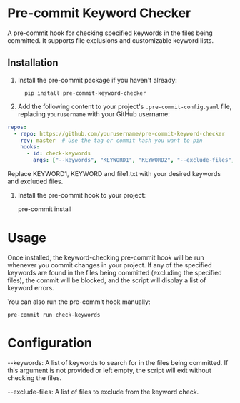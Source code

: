 # Pre-commit Keyword Checker

A pre-commit hook for checking specified keywords in the files being committed. It supports file exclusions and customizable keyword lists.

## Installation

1. Install the pre-commit package if you haven't already:
   
         pip install pre-commit-keyword-checker

2. Add the following content to your project's `.pre-commit-config.yaml` file, replacing `yourusername` with your GitHub username:

```yaml
repos:
  - repo: https://github.com/yourusername/pre-commit-keyword-checker
    rev: master  # Use the tag or commit hash you want to pin
    hooks:
      - id: check-keywords
        args: ["--keywords", "KEYWORD1", "KEYWORD2", "--exclude-files", "file2.txt"]
````

Replace KEYWORD1, KEYWORD and file1.txt with your desired keywords and excluded files.


1. Install the pre-commit hook to your project:

    pre-commit install

# Usage
Once installed, the keyword-checking pre-commit hook will be run whenever you commit changes in your project. If any of the specified keywords are found in the files being committed (excluding the specified files), the commit will be blocked, and the script will display a list of keyword errors.

You can also run the pre-commit hook manually:

    pre-commit run check-keywords

# Configuration

  --keywords: A list of keywords to search for in the files being committed. If this argument is not provided or left empty, the script will exit without checking the files.

 --exclude-files: A list of files to exclude from the keyword check.



